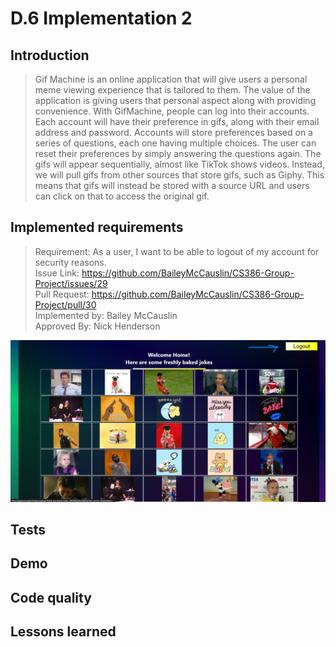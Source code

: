 # D.6 Implementation 2

## Introduction
> Gif Machine is an online application that will give users a personal meme viewing experience that is tailored to them. The value of the application is giving users that personal aspect along with providing convenience. With GifMachine, people can log into their accounts. Each account will have their preference in gifs, along with their email address and password. Accounts will store preferences based on a series of questions, each one having multiple choices. The user can reset their preferences by simply answering the questions again. The gifs will appear sequentially, almost like TikTok shows videos. Instead, we will pull gifs from other sources that store gifs, such as Giphy. This means that gifs will instead be stored with a source URL and users can click on that to access the original gif.

## Implemented requirements
> Requirement: As a user, I want to be able to logout of my account for security reasons. <br>
Issue  Link: https://github.com/BaileyMcCauslin/CS386-Group-Project/issues/29 <br>
Pull Request: https://github.com/BaileyMcCauslin/CS386-Group-Project/pull/30 <br>
Implemented by: Bailey McCauslin <br>
Approved By: Nick Henderson <br>

![Alt text](https://github.com/BaileyMcCauslin/CS386-Group-Project/blob/Deliverable-6/logoutBtn.png)

## Tests

## Demo

## Code quality

## Lessons learned


